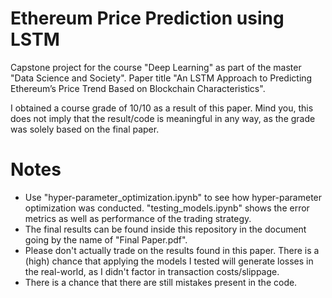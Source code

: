 # Ethereum Price Prediction using LSTM
Capstone project for the course "Deep Learning" as part of the master "Data Science and Society". Paper title "An LSTM Approach to Predicting Ethereum’s Price Trend Based on Blockchain Characteristics".

I obtained a course grade of 10/10 as a result of this paper. Mind you, this does not imply that the result/code is meaningful in any way, as the grade was solely based on the final paper. 

# Notes
- Use "hyper-parameter_optimization.ipynb" to see how hyper-parameter optimization was conducted. "testing_models.ipynb" shows the error metrics as well as performance of the trading strategy.
- The final results can be found inside this repository in the document going by the name of "Final Paper.pdf".
- Please don't actually trade on the results found in this paper. There is a (high) chance that applying the models I tested will generate losses in the real-world, as I didn't factor in transaction costs/slippage.
- There is a chance that there are still mistakes present in the code.
